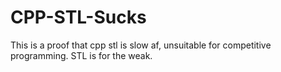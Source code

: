 # CPP-STL-Sucks

This is a proof that cpp stl is slow af, unsuitable for competitive programming. STL is for the weak.
